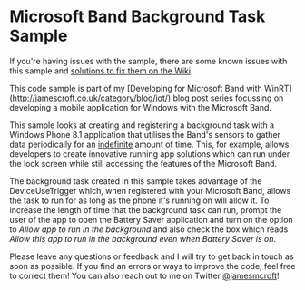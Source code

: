 # Microsoft Band Background Task Sample

If you're having issues with the sample, there are some known issues with this sample and [solutions to fix them on the Wiki](https://github.com/jamesmcroft/MicrosoftBand-BackgroundSample/wiki/Known-Issues).

This code sample is part of my [Developing for Microsoft Band with WinRT] (http://jamescroft.co.uk/category/blog/iot/) blog post series focussing on developing a mobile application for Windows with the Microsoft Band.

This sample looks at creating and registering a background task with a Windows Phone 8.1 application that utilises the Band's sensors to gather data periodically for an [indefinite](https://www.bing.com/search?q=define+indefinite&FORM=EDGENN) amount of time. This, for example, allows developers to create innovative running app solutions which can run under the lock screen while still accessing the features of the Microsoft Band.

The background task created in this sample takes advantage of the DeviceUseTrigger which, when registered with your Microsoft Band, allows the task to run for as long as the phone it's running on will allow it. To increase the length of time that the background task can run, prompt the user of the app to open the Battery Saver application and turn on the option to *Allow app to run in the background* and also check the box which reads *Allow this app to run in the background even when Battery Saver is on*.

Please leave any questions or feedback and I will try to get back in touch as soon as possible. If you find an errors or ways to improve the code, feel free to correct them! You can also reach out to me on Twitter [@jamesmcroft](http://www.twitter.com/jamesmcroft)!
